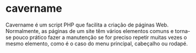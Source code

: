 # cavername
Cavername é um script PHP que facilita a criação de páginas Web. Normalmente, as páginas de um site têm vários elementos comuns e torna-se pouco prático fazer a manutenção se for preciso repetir muitas vezes o mesmo elemento, como é o caso do menu principal, cabeçalho ou rodapé.

